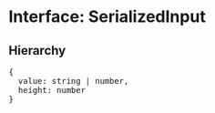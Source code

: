 # Interface: SerializedInput

## Hierarchy

<Hierarchy
  :extend="{name: 'SerializedUINode', link: './serialized-ui-node'}"
/>

<pre>
{
  value: string | number,
  height: number
}
</pre>

<script setup>
import Ref from '../../../../../components/api/Ref.vue';
import Hierarchy from '../../../../../components/api/hierarchy.vue';
</script>
